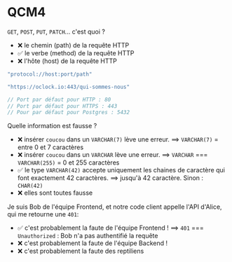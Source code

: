 # QCM4

`GET`, `POST`, `PUT`, `PATCH`... c'est quoi ? 
- ❌ le chemin (path) de la requête HTTP
- ✅ le verbe (method) de la requête HTTP
- ❌ l'hôte (host) de la requête HTTP

```js
"protocol://host:port/path"

"https://oclock.io:443/qui-sommes-nous"

// Port par défaut pour HTTP : 80
// Port par défaut pour HTTPS : 443
// Pour par défaut pour Postgres : 5432
```



Quelle information est fausse ?
- ❌ insérer `coucou` dans un `VARCHAR(7)` lève une erreur. ==> `VARCHAR(7)` = entre 0 et 7 caractères
- ❌ insérer `coucou` dans un `VARCHAR` lève une erreur. ==> `VARCHAR` ===` VARCHAR(255)` = 0 et 255 caractères
- ✅ le type `VARCHAR(42)` accepte uniquement les chaines de caractère qui font exactement 42 caractères.  ==> jusqu'à 42 caractère. Sinon : `CHAR(42)`
- ❌ elles sont toutes fausse



Je suis Bob de l'équipe Frontend, et notre code client appelle l'API d'Alice, qui me retourne une `401`:
- ✅ c'est probablement la faute de l'équipe Frontend ! ==> `401` === `Unauthorized` : Bob n'a pas authentifié la requête
- ❌ c'est probablement la faute de l'équipe Backend !
- ❌ c'est probablement la faute des reptiliens

